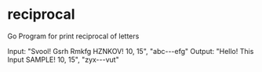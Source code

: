 # reciprocal

Go Program for print reciprocal of letters

Input: "Svool! Gsrh Rmkfg HZNKOV! 10, 15", "abc---efg"
Output: "Hello! This Input SAMPLE! 10, 15", "zyx---vut"
